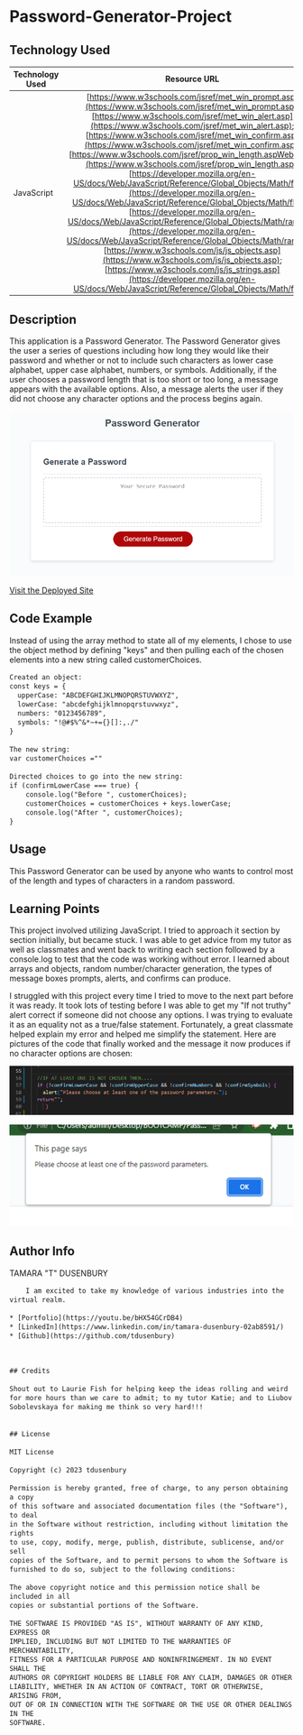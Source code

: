 # Password-Generator-Project

## Technology Used 

| Technology Used         | Resource URL           | 
| ------------- |:-------------:| 
| JavaScript | [https://www.w3schools.com/jsref/met_win_prompt.asp](https://www.w3schools.com/jsref/met_win_prompt.asp);  [https://www.w3schools.com/jsref/met_win_alert.asp](https://www.w3schools.com/jsref/met_win_alert.asp); [https://www.w3schools.com/jsref/met_win_confirm.asp](https://www.w3schools.com/jsref/met_win_confirm.asp); [https://www.w3schools.com/jsref/prop_win_length.aspWeb/CSS](https://www.w3schools.com/jsref/prop_win_length.asp); [https://developer.mozilla.org/en-US/docs/Web/JavaScript/Reference/Global_Objects/Math/floor](https://developer.mozilla.org/en-US/docs/Web/JavaScript/Reference/Global_Objects/Math/floor); [https://developer.mozilla.org/en-US/docs/Web/JavaScript/Reference/Global_Objects/Math/random](https://developer.mozilla.org/en-US/docs/Web/JavaScript/Reference/Global_Objects/Math/random); [https://www.w3schools.com/js/js_objects.asp](https://www.w3schools.com/js/js_objects.asp); [https://www.w3schools.com/js/js_strings.asp](https://developer.mozilla.org/en-US/docs/Web/JavaScript/Reference/Global_Objects/Math/floor)

## Description 

This application is a Password Generator. The Password Generator gives the user a series of questions including how long they would like their password and whether or not to include such characters as lower case alphabet, upper case alphabet, numbers, or symbols. Additionally, if the user chooses a password length that is too short or too long, a message appears with the available options. Also, a message alerts the user if they did not choose any character options and the process begins again.




![Screenshot of My Site](images/PG%20Site.PNG)




[Visit the Deployed Site](https://tdusenbury.github.io/Password-Generator-Project/)


## Code Example

Instead of using the array method to state all of my elements, I chose to use the object method by defining "keys" and then pulling each of the chosen elements into a new string called customerChoices.

```
Created an object:
const keys = {
  upperCase: "ABCDEFGHIJKLMNOPQRSTUVWXYZ",
  lowerCase: "abcdefghijklmnopqrstuvwxyz",
  numbers: "0123456789",
  symbols: "!@#$%^&*~+={}[]:,./"
}

The new string:
var customerChoices =""

Directed choices to go into the new string:
if (confirmLowerCase === true) {
    console.log("Before ", customerChoices);
    customerChoices = customerChoices + keys.lowerCase;
    console.log("After ", customerChoices);
}
```


## Usage 

This Password Generator can be used by anyone who wants to control most of the length and types of characters in a random password.


## Learning Points 

This project involved utilizing JavaScript. I tried to approach it section by section initially, but became stuck. I was able to get advice from my tutor as well as classmates and went back to writing each section followed by a console.log to test that the code was working without error. I learned about arrays and objects, random number/character generation, the types of message boxes prompts, alerts, and confirms can produce.

I struggled with this project every time I tried to move to the next part before it was ready. It took lots of testing before I was able to get my "If not truthy" alert correct if someone did not choose any options. I was trying to evaluate it as an equality not as a true/false statement.
Fortunately, a great classmate helped explain my error and helped me simplify the statement.
Here are pictures of the code that finally worked and the message it now produces if no character options are chosen:

![Screenshot of My Site](images/Code%20if%20No%20Choices.PNG)


![Screenshot of My Site](images/No%20Choices%20Made%20Message.PNG)

## Author Info


TAMARA "T" DUSENBURY
```
    I am excited to take my knowledge of various industries into the virtual realm.

* [Portfolio](https://youtu.be/bHX54GCrDB4)
* [LinkedIn](https://www.linkedin.com/in/tamara-dusenbury-02ab8591/)
* [Github](https://github.com/tdusenbury)
```
```


## Credits

Shout out to Laurie Fish for helping keep the ideas rolling and weird for more hours than we care to admit; to my tutor Katie; and to Liubov Sobolevskaya for making me think so very hard!!!


## License

MIT License

Copyright (c) 2023 tdusenbury

Permission is hereby granted, free of charge, to any person obtaining a copy
of this software and associated documentation files (the "Software"), to deal
in the Software without restriction, including without limitation the rights
to use, copy, modify, merge, publish, distribute, sublicense, and/or sell
copies of the Software, and to permit persons to whom the Software is
furnished to do so, subject to the following conditions:

The above copyright notice and this permission notice shall be included in all
copies or substantial portions of the Software.

THE SOFTWARE IS PROVIDED "AS IS", WITHOUT WARRANTY OF ANY KIND, EXPRESS OR
IMPLIED, INCLUDING BUT NOT LIMITED TO THE WARRANTIES OF MERCHANTABILITY,
FITNESS FOR A PARTICULAR PURPOSE AND NONINFRINGEMENT. IN NO EVENT SHALL THE
AUTHORS OR COPYRIGHT HOLDERS BE LIABLE FOR ANY CLAIM, DAMAGES OR OTHER
LIABILITY, WHETHER IN AN ACTION OF CONTRACT, TORT OR OTHERWISE, ARISING FROM,
OUT OF OR IN CONNECTION WITH THE SOFTWARE OR THE USE OR OTHER DEALINGS IN THE
SOFTWARE.